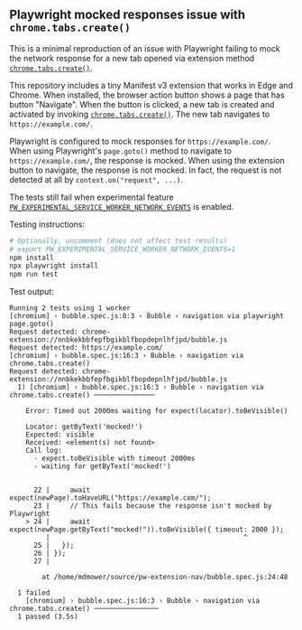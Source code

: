 ## Playwright mocked responses issue with `chrome.tabs.create()`

This is a minimal reproduction of an issue with Playwright failing to mock the network response for a new tab opened via extension method [`chrome.tabs.create()`](https://developer.chrome.com/docs/extensions/reference/api/tabs#method-create).

This repository includes a tiny Manifest v3 extension that works in Edge and Chrome. When installed, the browser action button shows a page that has button "Navigate". When the button is clicked, a new tab is created and activated by invoking [`chrome.tabs.create()`](https://developer.chrome.com/docs/extensions/reference/api/tabs#method-create). The new tab navigates to `https://example.com/`.

Playwright is configured to mock responses for `https://example.com/`. When using Playwright's `page.goto()` method to navigate to `https://example.com/`, the response is mocked. When using the extension button to navigate, the response is not mocked. In fact, the request is not detected at all by `context.on("request", ...)`.

The tests still fail when experimental feature [`PW_EXPERIMENTAL_SERVICE_WORKER_NETWORK_EVENTS`](https://playwright.dev/docs/service-workers-experimental) is enabled.

Testing instructions:

```sh
# Optionally, uncomment (does not affect test results)
# export PW_EXPERIMENTAL_SERVICE_WORKER_NETWORK_EVENTS=1
npm install
npx playwright install
npm run test
```

Test output:

```
Running 2 tests using 1 worker
[chromium] › bubble.spec.js:8:3 › Bubble › navigation via playwright page.goto()
Request detected: chrome-extension://nnbkekbbfepfbgikblfbopdepnlhfjpd/bubble.js
Request detected: https://example.com/
[chromium] › bubble.spec.js:16:3 › Bubble › navigation via chrome.tabs.create()
Request detected: chrome-extension://nnbkekbbfepfbgikblfbopdepnlhfjpd/bubble.js
  1) [chromium] › bubble.spec.js:16:3 › Bubble › navigation via chrome.tabs.create() ───────────────

    Error: Timed out 2000ms waiting for expect(locator).toBeVisible()

    Locator: getByText('mocked!')
    Expected: visible
    Received: <element(s) not found>
    Call log:
      - expect.toBeVisible with timeout 2000ms
      - waiting for getByText('mocked!')


      22 |     await expect(newPage).toHaveURL("https://example.com/");
      23 |     // This fails because the response isn't mocked by Playwright
    > 24 |     await expect(newPage.getByText("mocked!")).toBeVisible({ timeout: 2000 });
         |                                                ^
      25 |   });
      26 | });
      27 |

        at /home/mdmower/source/pw-extension-nav/bubble.spec.js:24:48

  1 failed
    [chromium] › bubble.spec.js:16:3 › Bubble › navigation via chrome.tabs.create() ────────────────
  1 passed (3.5s)
```
